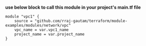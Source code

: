 **use below block to call this module in your project's main.tf file**
```
module "vpc1" {
    source = "github.com/rraj-gautam/terraform/module-examples/modules/network/vpc"
    vpc_name = var.vpc1_name
    project_name = var.project_name
}
```
